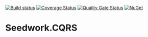 [![Build status](https://ci.appveyor.com/api/projects/status/cgrj6vt2kkp5uwph/branch/master?svg=true)](https://ci.appveyor.com/project/tiagor87/seedwork-cqrs/branch/master)
[![Coverage Status](https://coveralls.io/repos/github/tiagor87/Seedwork.CQRS/badge.svg?branch=master)](https://coveralls.io/github/tiagor87/Seedwork.CQRS?branch=master)
[![Quality Gate Status](https://sonarcloud.io/api/project_badges/measure?project=tiagor87_Seedwork.CQRS&metric=alert_status)](https://sonarcloud.io/dashboard?id=tiagor87_Seedwork.CQRS)
[![NuGet](https://buildstats.info/nuget/Seedwork.CQRS.Core)](http://www.nuget.org/packages/Seedwork.CQRS.Core)
# Seedwork.CQRS
